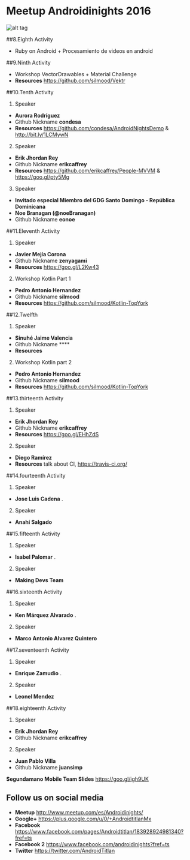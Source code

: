# Meetup Androidinights 2016 

![alt tag](https://avatars1.githubusercontent.com/u/10427704?v=3&s=400)

##8.Eighth Activity

* Ruby on Android + Procesamiento de videos en android

##9.Ninth Activity 

* Workshop VectorDrawables + Material Challenge
* **Resources** https://github.com/silmood/Vektr

##10.Tenth Activity 

1. Speaker 
  * **Aurora Rodríguez**
  * Github Nickname **condesa** 
  * **Resources** https://github.com/condesa/AndroidNightsDemo & http://bit.ly/1LCMywN
2. Speaker 
  * **Erik Jhordan Rey**
  * Github Nickname **erikcaffrey** 
  * **Resources** https://github.com/erikcaffrey/People-MVVM & https://goo.gl/pty5Mg
3. Speaker 
  * **Invitado especial Miembro del GDG Santo Domingo - República Dominicana**
  * **Noe Branagan (@noeBranagan)**
  * Github Nickname **eonoe** 
  
##11.Eleventh Activity 

1. Speaker 
  * **Javier Mejía Corona**
  * Github Nickname **zenyagami**
  * **Resources** https://goo.gl/L2Kw43
  
2. Workshop Kotlin Part 1
 * **Pedro Antonio Hernandez**
 * Github Nickname **silmood** 
 * **Resources** https://github.com/silmood/Kotlin-TopYork
 
##12.Twelfth

1. Speaker 
  * **Sinuhé Jaime Valencia**
  * Github Nickname ****
  * **Resources** 
  
2. Workshop Kotlin part 2
 * **Pedro Antonio Hernandez**
 * Github Nickname **silmood** 
 * **Resources** https://github.com/silmood/Kotlin-TopYork

##13.thirteenth Activity 

1. Speaker 
  * **Erik Jhordan Rey**
  * Github Nickname **erikcaffrey** 
  * **Resources** https://goo.gl/EHhZdS

2. Speaker
 * **Diego Ramírez**
 * **Resources** talk about CI, https://travis-ci.org/
 
##14.fourteenth Activity 

1. Speaker
  * **Jose Luis Cadena** .
2. Speaker
  * **Anahí Salgado**
  
##15.fifteenth Activity 

1. Speaker
  * **Isabel Palomar** .
2. Speaker
  * **Making Devs Team**

##16.sixteenth Activity 

1. Speaker
  * **Ken Márquez Alvarado** .
2. Speaker
  * **Marco Antonio Alvarez Quintero**

##17.seventeenth Activity 

1. Speaker
  * **Enrique Zamudio** .
2. Speaker
  * **Leonel Mendez**

##18.eighteenth Activity 

1. Speaker 
  * **Erik Jhordan Rey**
  * Github Nickname **erikcaffrey** 
  
2. Speaker 
  * **Juan Pablo Villa**
  * Github Nickname **juansimp**
  
  **Segundamano Mobile Team Slides** https://goo.gl/igh9UK


## Follow us on social media 

 * **Meetup** http://www.meetup.com/es/Androidinights/
 * **Google+** https://plus.google.com/u/0/+AndroidtitlanMx
 * **Facebook** https://www.facebook.com/pages/Androidtitlan/183928924981340?fref=ts
 * **Facebook 2** https://www.facebook.com/androidinights?fref=ts
 * **Twitter** https://twitter.com/AndroidTitlan

